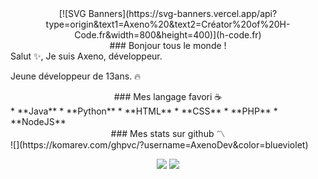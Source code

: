 <div align="center">
[![SVG Banners](https://svg-banners.vercel.app/api?type=origin&text1=Axeno%20&text2=Créator%20of%20H-Code.fr&width=800&height=400)](h-code.fr)
</div>
<div align="center">
### Bonjour tous le monde !
</div>
Salut ✨, Je suis Axeno, développeur.

Jeune développeur de 13ans. 🔥
<center>
### Mes langage favori ☕
 </center>
  * **Java**
  * **Python**
  * **HTML**
  * **CSS**
  * **PHP**
  * **NodeJS**
<center>
### Mes stats sur github 〽️
 </center>
![](https://komarev.com/ghpvc/?username=AxenoDev&color=blueviolet)
<p align="center">
  <img src="https://github-readme-stats.vercel.app/api/top-langs/?username=AxenoDev&count_private=true&langs_count=10&theme=vue-dark&hide_border=true"/>
  <img src="https://github-readme-stats.vercel.app/api?username=AxenoDev&show_icons=true&count_private=true&hide_border=true&include_all_commits=true&theme=vue-dark"/>
</p>
